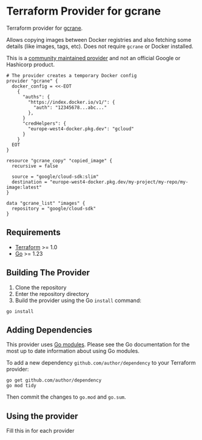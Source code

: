 # Terraform Provider for gcrane

Terraform provider for [gcrane](https://github.com/google/go-containerregistry/blob/main/cmd/gcrane/README.md).

Allows copying images between Docker registries and also fetching some details (like images, tags, etc).
Does not require `gcrane` or Docker installed.

This is a
[community maintained provider](https://www.terraform.io/docs/providers/type/community-index.html)
and not an official Google or Hashicorp product.


```hcl
# The provider creates a temporary Docker config
provider "gcrane" {
  docker_config = <<-EOT
    {
      "auths": {
        "https://index.docker.io/v1/": {
          "auth": "12345678...abc..."
        },
      }
      "credHelpers": {
        "europe-west4-docker.pkg.dev": "gcloud"
      }
    }
  EOT
}

resource "gcrane_copy" "copied_image" {
  recursive = false

  source = "google/cloud-sdk:slim"
  destination = "europe-west4-docker.pkg.dev/my-project/my-repo/my-image:latest"
}

data "gcrane_list" "images" {
  repository = "google/cloud-sdk"
}
```

## Requirements

- [Terraform](https://developer.hashicorp.com/terraform/downloads) >= 1.0
- [Go](https://golang.org/doc/install) >= 1.23

## Building The Provider

1. Clone the repository
1. Enter the repository directory
1. Build the provider using the Go `install` command:

```shell
go install
```

## Adding Dependencies

This provider uses [Go modules](https://github.com/golang/go/wiki/Modules).
Please see the Go documentation for the most up to date information about using Go modules.

To add a new dependency `github.com/author/dependency` to your Terraform provider:

```shell
go get github.com/author/dependency
go mod tidy
```

Then commit the changes to `go.mod` and `go.sum`.

## Using the provider

Fill this in for each provider

